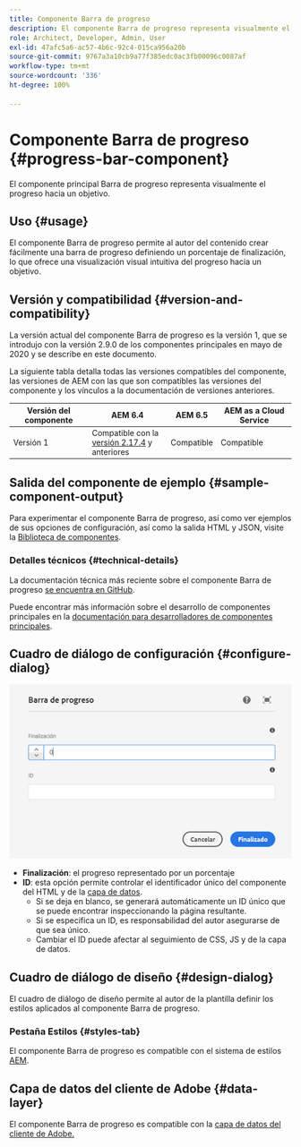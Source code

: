 ```yaml
---
title: Componente Barra de progreso
description: El componente Barra de progreso representa visualmente el progreso hacia un objetivo
role: Architect, Developer, Admin, User
exl-id: 47afc5a6-ac57-4b6c-92c4-015ca956a20b
source-git-commit: 9767a3a10cb9a77f385edc0ac3fb00096c0087af
workflow-type: tm+mt
source-wordcount: '336'
ht-degree: 100%

---
```


# Componente Barra de progreso {#progress-bar-component}

El componente principal Barra de progreso representa visualmente el progreso hacia un objetivo.

## Uso {#usage}

El componente Barra de progreso permite al autor del contenido crear fácilmente una barra de progreso definiendo un porcentaje de finalización, lo que ofrece una visualización visual intuitiva del progreso hacia un objetivo.

## Versión y compatibilidad {#version-and-compatibility}

La versión actual del componente Barra de progreso es la versión 1, que se introdujo con la versión 2.9.0 de los componentes principales en mayo de 2020 y se describe en este documento.

La siguiente tabla detalla todas las versiones compatibles del componente, las versiones de AEM con las que son compatibles las versiones del componente y los vínculos a la documentación de versiones anteriores.

| Versión del componente | AEM 6.4 | AEM 6.5 | AEM as a Cloud Service |
|---|---|---|---|
| Versión 1 | Compatible con la <br>[versión 2.17.4](/help/versions.md) y anteriores | Compatible | Compatible |

## Salida del componente de ejemplo {#sample-component-output}

Para experimentar el componente Barra de progreso, así como ver ejemplos de sus opciones de configuración, así como la salida HTML y JSON, visite la [Biblioteca de componentes](https://adobe.com/go/aem_cmp_library_progressbar_es).

### Detalles técnicos {#technical-details}

La documentación técnica más reciente sobre el componente Barra de progreso [se encuentra en GitHub](https://adobe.com/go/aem_cmp_tech_progress_v1).

Puede encontrar más información sobre el desarrollo de componentes principales en la [documentación para desarrolladores de componentes principales](/help/developing/overview.md).

## Cuadro de diálogo de configuración {#configure-dialog}

![Cuadro de diálogo de edición del componente Barra de progreso](/help/assets/progress-bar-edit.png)

* **Finalización**: el progreso representado por un porcentaje
* **ID**: esta opción permite controlar el identificador único del componente del HTML y de la [capa de datos](/help/developing/data-layer/overview.md).
   * Si se deja en blanco, se generará automáticamente un ID único que se puede encontrar inspeccionando la página resultante.
   * Si se especifica un ID, es responsabilidad del autor asegurarse de que sea único.
   * Cambiar el ID puede afectar al seguimiento de CSS, JS y de la capa de datos.

## Cuadro de diálogo de diseño {#design-dialog}

El cuadro de diálogo de diseño permite al autor de la plantilla definir los estilos aplicados al componente Barra de progreso.

### Pestaña Estilos {#styles-tab}

El componente Barra de progreso es compatible con el sistema de estilos [AEM](/help/get-started/authoring.md#component-styling).

## Capa de datos del cliente de Adobe {#data-layer}

El componente Barra de progreso es compatible con la [capa de datos del cliente de Adobe.](/help/developing/data-layer/overview.md)
